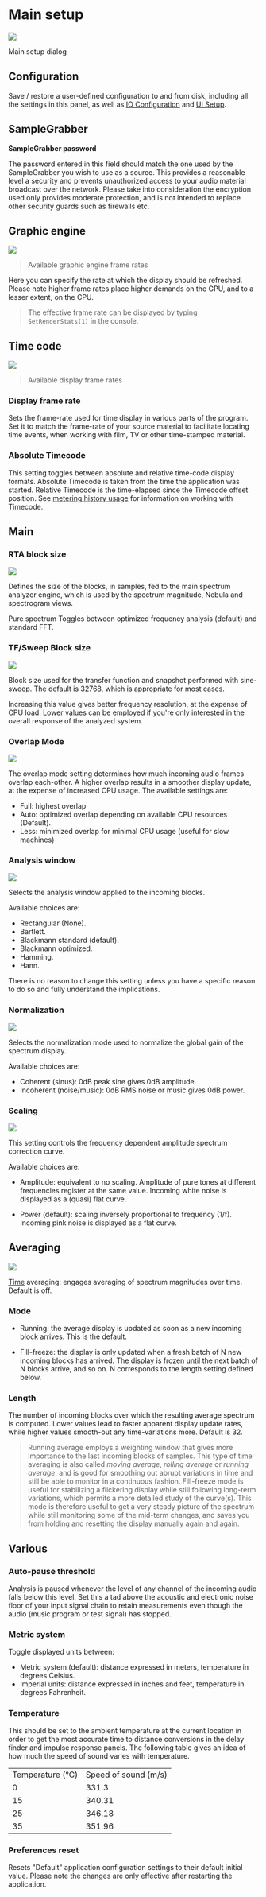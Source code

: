 # Main setup
![](include/MainSetup.png)

Main setup dialog

## Configuration
Save / restore a user-defined configuration to and from disk,
including all the settings in this panel, as well as [IO
Configuration](02_User_Interface_06_IO_Configuration.md) and [UI Setup](02_User_Interface_05_UI_setup.md).

## SampleGrabber
**SampleGrabber password**

The password entered in this field should match the one used by the SampleGrabber you wish to use as a source. This provides a reasonable level a security and prevents unauthorized access to your audio material broadcast over the network. Please take into consideration the encryption used only provides moderate protection, and is not intended to replace other security guards such as firewalls etc.

## Graphic engine
![](https://media.githubusercontent.com/media/FLUX-SE/doc_images/main/Analyzer/Setup/EngineFrameRate.png)

> Available graphic engine frame rates

Here you can specify the rate at which the display should be refreshed. Please note higher frame rates place higher demands on the GPU, and to a lesser extent, on the CPU.

>The effective frame rate can be displayed by typing `SetRenderStats(1)` in the console.

## Time code
![](https://media.githubusercontent.com/media/FLUX-SE/doc_images/main/Analyzer/Setup/DisplayFrameRate.png)

> Available display frame rates

### Display frame rate
Sets the frame-rate used for time display in various parts of
the program. Set it to match the frame-rate of your source material to facilitate locating time events, when working with film, TV or other time-stamped material.

### Absolute Timecode
This setting toggles between absolute and relative time-code display formats. Absolute Timecode is taken from the time the application was started. Relative Timecode is the time-elapsed since the Timecode offset position. See [metering history usage](08_Metering_History_01_Usage.md) for information on working with Timecode.

## Main

### RTA block size
![](https://media.githubusercontent.com/media/FLUX-SE/doc_images/main/Analyzer/Setup/RTABlockSize.png)

Defines the size of the blocks, in samples, fed to the main spectrum analyzer engine, which is used by the spectrum magnitude, Nebula and spectrogram views.

Pure spectrum Toggles between optimized frequency analysis (default) and standard FFT.

### TF/Sweep Block size
![](https://media.githubusercontent.com/media/FLUX-SE/doc_images/main/Analyzer/Setup/TFBlockSize.png)

Block size used for the transfer function and snapshot performed with sine-sweep. The default is 32768, which is appropriate for most cases.

Increasing this value gives better frequency resolution, at the expense of CPU load. Lower values can be employed if you're only interested in the overall response of the analyzed system.

### Overlap Mode
![](https://media.githubusercontent.com/media/FLUX-SE/doc_images/main/Analyzer/Setup/OverlapMode.png)

The overlap mode setting determines how much incoming audio frames overlap each-other. A higher overlap results in a smoother display update, at the expense of increased CPU usage. The available settings are:
* Full: highest overlap
* Auto: optimized overlap depending on available CPU resources (Default).
* Less: minimized overlap for minimal CPU usage (useful for slow machines)


### Analysis window
![](https://media.githubusercontent.com/media/FLUX-SE/doc_images/main/Analyzer/Setup/AnalysisWindow.png)

Selects the analysis window applied to the incoming blocks.

Available choices are:

* Rectangular (None).
* Bartlett.
* Blackmann standard (default).
* Blackmann optimized.
* Hamming.
* Hann.


There is no reason to change this setting unless you have a specific reason to do so and fully understand the implications.

### Normalization
![](https://media.githubusercontent.com/media/FLUX-SE/doc_images/main/Analyzer/Setup/Normalization.png)

Selects the normalization mode used to normalize the global gain of the spectrum display.

Available choices are:

* Coherent (sinus): 0dB peak sine gives 0dB amplitude.
* Incoherent (noise/music): 0dB <link type="document" target="RMS">RMS</link> noise or music
gives 0dB power.



### Scaling
![](https://media.githubusercontent.com/media/FLUX-SE/doc_images/main/Analyzer/Setup/Scaling.png)

This setting controls the frequency dependent amplitude spectrum correction curve.

Available choices are:

* Amplitude: equivalent to no scaling. Amplitude of pure tones at different frequencies register at the same value. Incoming white noise is displayed as a (quasi) flat curve.

* Power (default): scaling inversely proportional to frequency (1/f). Incoming pink noise is displayed as a flat curve.



## Averaging
![](https://media.githubusercontent.com/media/FLUX-SE/doc_images/main/Analyzer/Setup/AveragingMode.png)

[Time](07_Metering_01_RMS_Metering_06_Time.md) averaging: engages averaging of spectrum magnitudes over time. Default is off.

### Mode

* Running: the average display is updated as soon as a new incoming block arrives. This is the default.

* Fill-freeze: the display is only updated when a fresh batch of N new incoming blocks has arrived. The display is frozen until the next batch of N blocks arrive, and so on. N corresponds to the length setting defined below.



### Length
The number of incoming blocks over which the resulting average spectrum is computed. Lower values lead to faster apparent display update rates, while higher values smooth-out any time-variations more. Default is 32.

>Running average employs a weighting window that gives more importance to the last incoming blocks of samples. This type of time averaging is also called <i>moving average</i>, <i>rolling average</i> or <i>running average</i>, and is good for smoothing out abrupt variations in time and still be able to monitor in a continuous fashion. Fill-freeze mode is useful for stabilizing a flickering display while still following long-term variations, which permits a more detailed study of the curve(s). This mode is therefore useful to get a very steady picture of the spectrum while still monitoring some of the mid-term changes, and saves you from holding and resetting the display manually again and again.


## Various

### Auto-pause threshold
Analysis is paused whenever the level of any channel of the incoming audio falls below this level. Set this a tad above the acoustic and electronic noise floor of your input signal chain to retain measurements even though the audio (music program or test signal) has stopped.

### Metric system
Toggle displayed units between:

* Metric system (default): distance expressed in meters, temperature in degrees Celsius.
* Imperial units: distance expressed in inches and feet, temperature in degrees Fahrenheit.



### Temperature
This should be set to the ambient temperature at the current location in order to get the most accurate time to distance conversions in the delay finder and impulse response panels. The following table gives an idea of how much the speed of sound varies with temperature.

<table>
<tr>
<td>Temperature (°C)</td>
<td>Speed of sound (m/s)</td>
</tr>
<tr>
<td>0</td>
<td>331.3</td>
</tr>
<tr>
<td>15</td>
<td>340.31</td>
</tr>
<tr>
<td>25</td>
<td>346.18</td>
</tr>
<tr>
<td>35</td>
<td>351.96</td>
</tr>
</table>

### Preferences reset
Resets "Default" application configuration settings to their default initial value. Please note the changes are only effective after restarting the application.


